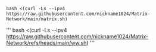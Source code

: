 
```
bash <(curl -Ls --ipv4 https://raw.githubusercontent.com/nickname1024/Matrix-Network/main/matrix.sh)

```


'''
bash <(curl -Ls --ipv4 https://raw.githubusercontent.com/nickname1024/Matrix-Network/refs/heads/main/ww.sh)
'''
